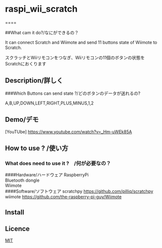 # raspi_wii_scratch

====

##What cam it do?/なにができるの？

It can connect Scratch and Wiimote and send 11 buttons state of Wiimote to Scratch.  
  
スクラッチとWiiリモコンをつなぎ、Wiiリモコンの11個のボタンの状態をScratchにおくります

## Description/詳しく
   
###Which Buttons can send state ?/どのボタンのデータが送れるの?
  
A,B,UP,DOWN,LEFT,RIGHT,PLUS,MINUS,1,2  

## Demo/デモ

[YouTUbe] https://www.youtube.com/watch?v=_Hm-uWEk85A

## How to use ? /使い方
### What does need to use it ?　/何が必要なの？
####Hardware/ハードウェア
RaspberryPi  
Bluetooth dongle  
Wiimote  
####Software/ソフトウェア
scratchpy https://github.com/pilliq/scratchpy  
wiimote https://github.com/the-raspberry-pi-guy/Wiimote  

## Install


## Licence
[MIT](https://github.com/tcnksm/tool/blob/master/LICENCE)

